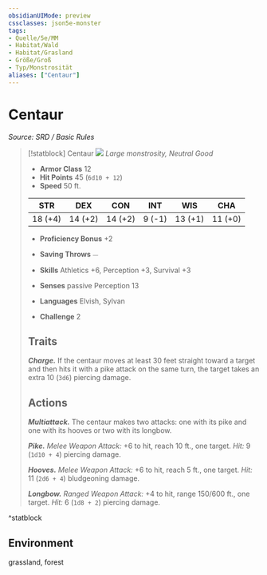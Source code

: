 ```yaml
---
obsidianUIMode: preview
cssclasses: json5e-monster
tags:
- Quelle/5e/MM
- Habitat/Wald
- Habitat/Grasland
- Größe/Groß
- Typ/Monstrosität
aliases: ["Centaur"]
---
```

# Centaur
*Source: SRD / Basic Rules*  

> [!statblock] Centaur
> ![](compendium/bestiary/monstrosity/token/centaur.png#token)
> *Large monstrosity, Neutral Good*
> 
> - **Armor Class** 12 
> - **Hit Points** 45 (`6d10 + 12`)
> - **Speed** 50 ft.
> 
> |STR|DEX|CON|INT|WIS|CHA|
> |:---:|:---:|:---:|:---:|:---:|:---:|
> |18 (+4)|14 (+2)|14 (+2)| 9 (-1)|13 (+1)|11 (+0)|
> 
> - **Proficiency Bonus** +2
> - **Saving Throws** ⏤
> - **Skills** Athletics +6, Perception +3, Survival +3
> - **Senses** passive Perception 13
> 
> - **Languages** Elvish, Sylvan
> - **Challenge** 2
> 
> ## Traits
> 
> ***Charge.*** If the centaur moves at least 30 feet straight toward a target and then hits it with a pike attack on the same turn, the target takes an extra 10 (`3d6`) piercing damage.
> 
> ## Actions
> 
> ***Multiattack.*** The centaur makes two attacks: one with its pike and one with its hooves or two with its longbow.
> 
> ***Pike.*** *Melee Weapon Attack:* +6 to hit, reach 10 ft., one target. *Hit:* 9 (`1d10 + 4`) piercing damage.
> 
> ***Hooves.*** *Melee Weapon Attack:* +6 to hit, reach 5 ft., one target. *Hit:* 11 (`2d6 + 4`) bludgeoning damage.
> 
> ***Longbow.*** *Ranged Weapon Attack:* +4 to hit, range 150/600 ft., one target. *Hit:* 6 (`1d8 + 2`) piercing damage.
^statblock

## Environment

grassland, forest